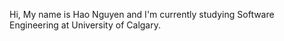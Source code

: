 Hi,
My name is Hao Nguyen and I'm currently studying Software Engineering at University of Calgary.
